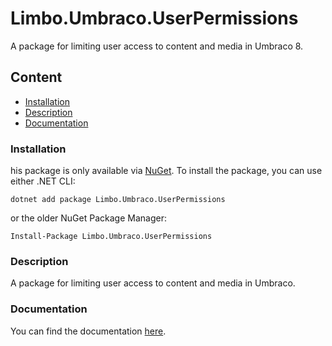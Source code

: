 # Limbo.Umbraco.UserPermissions

A package for limiting user access to content and media in Umbraco 8.

## Content

- [Installation](#installation)
- [Description](#description)
- [Documentation](#documentation)

### Installation

his package is only available via <a href="https://www.nuget.org/packages/Limbo.Umbraco.UserPermissions" target="_blank">NuGet</a>. To install the package, you can use either .NET CLI:

```
dotnet add package Limbo.Umbraco.UserPermissions
```

or the older NuGet Package Manager:

```
Install-Package Limbo.Umbraco.UserPermissions
```

### Description

A package for limiting user access to content and media in Umbraco.

### Documentation

You can find the documentation [here](docs/index.md).
